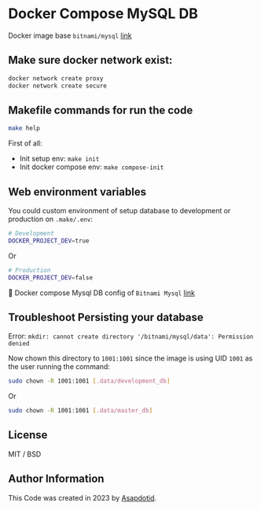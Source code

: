 # Docker Compose MySQL DB

Docker image base `bitnami/mysql` [link](https://hub.docker.com/r/bitnami/mysql)

## Make sure docker network exist:

```bash
docker network create proxy
docker network create secure
```

## Makefile commands for run the code

```bash
make help
```

First of all:

-   Init setup env: `make init`
-   Init docker compose env: `make compose-init`

## Web environment variables

You could custom environment of setup database to development or production on `.make/.env`:

```bash
# Development
DOCKER_PROJECT_DEV=true
```

Or

```bash
# Production
DOCKER_PROJECT_DEV=false
```

📖 Docker compose Mysql DB config of `Bitnami Mysql` [link](https://hub.docker.com/r/bitnami/mysql)

## Troubleshoot Persisting your database

Error: `mkdir: cannot create directory '/bitnami/mysql/data': Permission denied`

Now chown this directory to `1001:1001` since the image is using UID `1001` as the user running the command:

```bash
sudo chown -R 1001:1001 [.data/development_db]
```

Or

```bash
sudo chown -R 1001:1001 [.data/master_db]
```

## License

MIT / BSD

## Author Information

This Code was created in 2023 by [Asapdotid](https://github.com/asapdotid).
